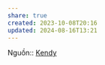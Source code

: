 ```yaml
---
share: true
created: 2023-10-08T20:16
updated: 2024-08-16T13:21
---
```

Nguồn:: [Kendy](../../../../%E2%9A%A1Hi%E1%BB%83u%20bi%E1%BA%BFt%20s%C3%A2u/%CE%9E%20Ngu%E1%BB%93n/Kendy.md)